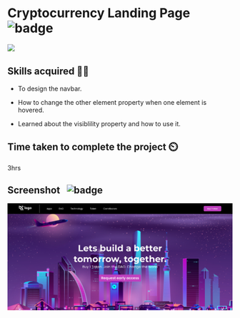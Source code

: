 # Cryptocurrency Landing Page &nbsp; ![badge](https://img.shields.io/badge/HTML%20and%20CSS-Project5-green)

[![](https://img.shields.io/badge/Live-Link-blue)](https://cryptocurrency-landingpage.netlify.app/)

## Skills acquired 👨‍💻

- To design the navbar.

- How to change the other element property when one element is hovered.

- Learned about the visiblility  property and how to use it.


## Time taken to complete the project ⏲️

3hrs

## Screenshot &nbsp; ![badge](https://img.shields.io/badge/Website-Screenshot-orange)
![project5](./assets/screenshot.png)